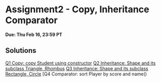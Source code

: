 # Assignment2 - Copy, Inheritance Comparator

**Due: Thu Feb 16, 23:59 PT** 

## Solutions
[Q1 Copy: copy Student using constructor]()
[Q2 Inheritance: Shape and its subclass Triangle, Rhombus]()
[Q3 Inheritance: Shape and its subclass Rectangle, Circle]()
[Q4 Comparator: sort Player by score and name()
